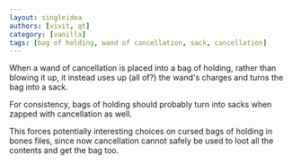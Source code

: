```yaml
---
layout: singleidea
authors: [vivit, qt]
category: [vanilla]
tags: [bag of holding, wand of cancellation, sack, cancellation]
---
```

When a wand of cancellation is placed into a bag of holding, rather than blowing
it up, it instead uses up (all of?) the wand's charges and turns the bag into a
sack.

For consistency, bags of holding should probably turn into sacks when zapped
with cancellation as well.

This forces potentially interesting choices on cursed bags of holding in bones
files, since now cancellation cannot safely be used to loot all the contents and
get the bag too.
